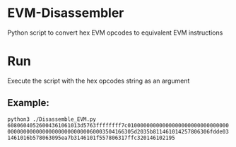# EVM-Disassembler
Python script to convert hex EVM opcodes to equivalent EVM instructions
# Run
Execute the script with the hex opcodes string as an argument
## Example: 
`python3
./Disassemble_EVM.py 60806040526004361061013d5763ffffffff7c010000000000000000000000000000000000000000000000000000000060003504166305d2035b811461014257806306fdde031461016b578063095ea7b3146101f557806317ffc320146102195
`
